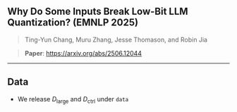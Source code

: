 ## Why Do Some Inputs Break Low-Bit LLM Quantization? (EMNLP 2025)
> Ting-Yun Chang, Muru Zhang, Jesse Thomason, and Robin Jia<br>

> **Paper**: https://arxiv.org/abs/2506.12044
---
## Data
- We release $D_\text{large}$ and $D_\text{ctrl}$ under `data`
